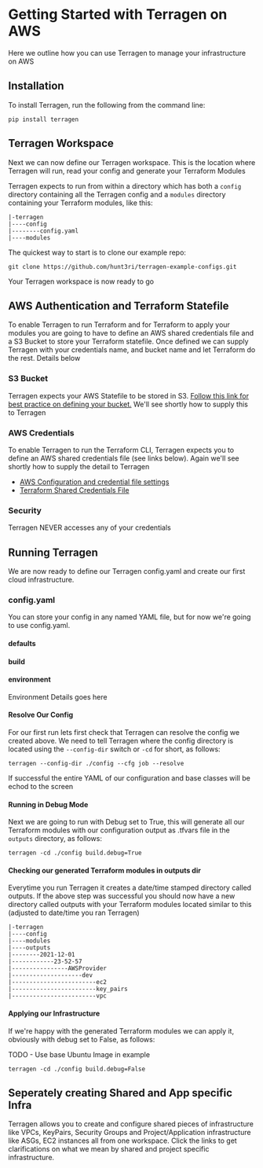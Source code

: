 # Getting Started with Terragen on AWS
Here we outline how you can use Terragen to manage your infrastructure on AWS

## Installation
To install Terragen, run the following from the command line:
```commandline
pip install terragen
```

## Terragen Workspace
Next we can now define our Terragen workspace.  This is the location where Terragen will run, read your config and generate your Terraform Modules

Terragen expects to run from within a directory which has both a `config` directory containing all the Terragen config and a `modules` directory containing your Terraform modules, like this:

```commandline
|-terragen
|----config
|--------config.yaml
|----modules
```
The quickest way to start is to clone our example repo:
```commandline
git clone https://github.com/hunt3ri/terragen-example-configs.git
```

Your Terragen workspace is now ready to go

## AWS Authentication and Terraform Statefile
To enable Terragen to run Terraform and for Terraform to apply your modules you are going to have to define an AWS shared credentials file and a S3 Bucket to store your Terraform statefile.  Once defined we can supply Terragen with your credentials name, and bucket name and let Terraform do the rest.  Details below

### S3 Bucket
Terragen expects your AWS Statefile to be stored in S3.  [Follow this link for best practice on defining your bucket.](https://www.terraform.io/docs/language/settings/backends/s3.html)  We'll see shortly how to supply this to Terragen

### AWS Credentials

To enable Terragen to run the Terraform CLI, Terragen expects you to define an AWS shared credentials file (see links below).  Again we'll see shortly how to supply the detail to Terragen 

* [AWS Configuration and credential file settings](https://docs.aws.amazon.com/cli/latest/userguide/cli-configure-files.html)
* [Terraform Shared Credentials File](https://registry.terraform.io/providers/hashicorp/aws/latest/docs#shared-credentials-file)

### Security
Terragen NEVER accesses any of your credentials



## Running Terragen
We are now ready to define our Terragen config.yaml and create our first cloud infrastructure.
### config.yaml
You can store your config in any named YAML file, but for now we're going to use config.yaml.
#### defaults
#### build
#### environment 
Environment Details goes here


#### Resolve Our Config
For our first run lets first check that Terragen can resolve the config we created above.  We need to tell Terragen where the config directory is located using the `--config-dir` switch or `-cd` for short, as follows:
```commandline
terragen --config-dir ./config --cfg job --resolve
```

If successful the entire YAML of our configuration and base classes will be echod to the screen

#### Running in Debug Mode
Next we are going to run with Debug set to True, this will generate all our Terraform modules with our configuration output as .tfvars file in the `outputs` directory, as follows:
```commandline
terragen -cd ./config build.debug=True
```

#### Checking our generated Terraform modules in outputs dir
Everytime you run Terragen it creates a date/time stamped directory called outputs.  If the above step was successful you should now have a new directory called outputs with your Terraform modules located similar to this (adjusted to date/time you ran Terragen)

```commandline
|-terragen
|----config
|----modules
|----outputs
|--------2021-12-01
|------------23-52-57
|----------------AWSProvider
|--------------------dev
|------------------------ec2
|------------------------key_pairs
|------------------------vpc
```

#### Applying our Infrastructure
If we're happy with the generated Terraform modules we can apply it, obviously with debug set to False, as follows:

TODO - Use base Ubuntu Image in example

```commandline
terragen -cd ./config build.debug=False
```

## Seperately creating Shared and App specific Infra
Terragen allows you to create and configure shared pieces of infrastructure like VPCs, KeyPairs, Security Groups and Project/Application infrastructure like ASGs, EC2 instances all from one workspace.  Click the links to get clarifications on what we mean by shared and project specific infrastructure.  